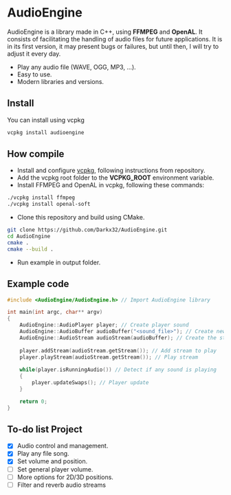 # AudioEngine
AudioEngine is a library made in C++, using **FFMPEG** and **OpenAL**. It consists of facilitating the handling of audio files for future applications.
It is in its first version, it may present bugs or failures, but until then, I will try to adjust it every day.
* Play any audio file (WAVE, OGG, MP3, ...).
* Easy to use.
* Modern libraries and versions.

## Install
You can install using vcpkg
```bash
vcpkg install audioengine
```

## How compile
* Install and configure [vcpkg](https://github.com/microsoft/vcpkg), following instructions from repository.
* Add the vcpkg root folder to the **VCPKG_ROOT** environment variable.
* Install FFMPEG and OpenAL in vcpkg, following these commands:
```bash
./vcpkg install ffmpeg
./vcpkg install openal-soft
```
* Clone this repository and build using CMake.
```bash
git clone https://github.com/Darkx32/AudioEngine.git
cd AudioEngine
cmake .
cmake --build .
```
* Run example in output folder.

## Example code
```c++
#include <AudioEngine/AudioEngine.h> // Import AudioEngine library

int main(int argc, char** argv)
{
    AudioEngine::AudioPlayer player; // Create player sound
    AudioEngine::AudioBuffer audioBuffer("<sound_file>"); // Create new audio buffer from file
    AudioEngine::AudioStream audioStream(audioBuffer); // Create the stream from audio buffer
    
    player.addStream(audioStream.getStream()); // Add stream to play
    player.playStream(audioStream.getStream()); // Play stream
    
    while(player.isRunningAudio()) // Detect if any sound is playing
    {
        player.updateSwaps(); // Player update
    }

    return 0;
}
```

## To-do list Project

- [X] Audio control and management.
- [X] Play any file song.
- [X] Set volume and position.
- [ ] Set general player volume.
- [ ] More options for 2D/3D positions.
- [ ] Filter and reverb audio streams
